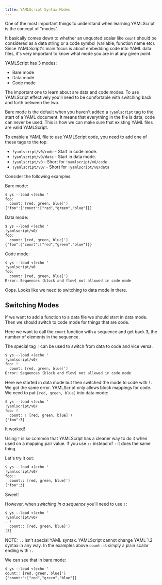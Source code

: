 ```yaml
---
title: YAMLScript Syntax Modes
---
```


One of the most important things to understand when learning YAMLScript is the
concept of "modes".

It basically comes down to whether an unquoted scalar like `count` should be
considered as a data string or a code symbol (variable, function name etc).
Since YAMLScript's main focus is about embedding code into YAML data files,
it's very important to know what mode you are in at any given point.

YAMLScript has 3 modes:

* Bare mode
* Data mode
* Code mode

The important one to learn about are data and code modes.
To use YAMLScript effectively you'll need to be comfortable with switching back
and forth between the two.

Bare mode is the default when you haven't added a `!yamlscript` tag to the
start of a YAML document.
It means that everything in the file is data; code can never be used.
This is how we can make sure that existing YAML files are valid YAMLScript.

To enable a YAML file to use YAMLScript code, you need to add one of these tags
to the top:

* `!yamlscript/v0/code` - Start in code mode.
* `!yamlscript/v0/data` - Start in data mode.
* `!yamlscript/v0` - Short for `!yamlscript/v0/code`
* `!yamlscript/v0/` - Short for `!yamlscript/v0/data`

Consider the following examples.

Bare mode:

```txt
$ ys --load <(echo '
foo:
  count: [red, green, blue]')
{"foo":{"count":["red","green","blue"]}}
```

Data mode:

```txt
$ ys --load <(echo '
!yamlscript/v0/
foo:
  count: [red, green, blue]')
{"foo":{"count":["red","green","blue"]}}
```

Code mode:

```txt
$ ys --load <(echo '
!yamlscript/v0
foo:
  count: [red, green, blue]')
Error: Sequences (block and flow) not allowed in code mode
```

Oops.
Looks like we need to switching to data mode in there.


## Switching Modes

If we want to add a function to a data file we should start in data mode.
Then we should switch to code mode for things that are code.

Here we want to call the `count` function with a sequence and get back 3, the
number of elements in the sequence.

The special tag `!` can be used to switch from data to code and vice versa.

```txt
$ ys --load <(echo '
!yamlscript/v0/
foo: !
  count: [red, green, blue]')
Error: Sequences (block and flow) not allowed in code mode
```

Here we started in data mode but then switched the mode to code with `!`.
We got the same error.
YAMLScript only allows block mappings for code.
We need to put `[red, green, blue]` into data mode:

```txt
$ ys --load <(echo '
!yamlscript/v0/
foo: !
  count: ! [red, green, blue]')
{"foo":3}
```

It worked!

Using `!` is so common that YAMLScript has a cleaner way to do it when used on
a mapping pair value.
If you use `::` instead of `:` it does the same thing.

Let's try it out:

```txt
$ ys --load <(echo '
!yamlscript/v0/
foo::
  count:: [red, green, blue]')
{"foo":3}
```

Sweet!

However, when *switching in a sequence* you'll need to use `!`:

```txt
$ ys --load <(echo '
!yamlscript/v0/
- !
  count:: [red, green, blue]')
[3]
```

NOTE: `::` isn't special YAML syntax.
YAMLScript cannot change YAML 1.2 syntax in any way.
In the examples above `count:` is simply a plain scalar ending with `:`.

We can see that in bare mode:

```txt
$ ys --load <(echo '
count:: [red, green, blue]')
{"count:":["red","green","blue"]}
```
